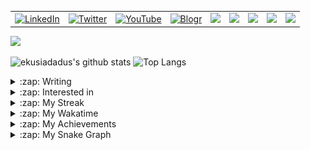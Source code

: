 <table>
  <tr>
    <td><a href="https://www.linkedin.com/in/ekusiadadus/"><img src="https://img.shields.io/badge/LinkedIn--_.svg?style=social&logo=linkedin" alt="LinkedIn"></a></td>
    <td><a href="https://twitter.com/ekusiadadus/"><img src="https://img.shields.io/badge/Twitter--_.svg?style=social&logo=twitter" alt="Twitter"></a></td>
    <td><a href="https://www.youtube.com/@ekusiadadus/"><img src="https://img.shields.io/badge/YouTube--_.svg?style=social&logo=youtube" alt="YouTube"></a></td>
    <td><a href="https://ekusiadadus.com/"><img src="https://img.shields.io/badge/blog--_.svg?style=social&logo=blogger" alt="Blogr"></a></td>
    <td><a href="#"><img src="https://img.shields.io/badge/C%2B%2B-lover-pink?logo=C%2B%2B"></a></td>
    <td><a href="#"><img src="https://img.shields.io/badge/Flutter-joker-blue?logo=Flutter"></a></td>
    <td><a href="#"><img src="https://img.shields.io/badge/Go-night-skyblue?logo=go"></a></td>
    <td><a href="#"><img src="https://img.shields.io/badge/Rust-shark-yellow?logo=Rust"></a></td>
    <td><a href="#"><img src="https://img.shields.io/badge/Zig-baby-red?logo=zig"></a></td>
  </tr>
</table>


<img width=800 src="https://github-profile-trophy.vercel.app/?username=ekusiadadus&column=8&theme=gruvbox&no-frame=true"/>

![ekusiadadus's github stats](https://github-readme-stats.vercel.app/api?username=ekusiadadus&count_private=true&show_icons=true&line_height=40&theme=dracula)
![Top Langs](https://github-readme-stats.vercel.app/api/top-langs/?username=ekusiadadus&langs_count=5&hide=html,cmake&theme=dracula)


<details>
  <summary>:zap: Writing</summary>
<ul>  
    <li> Frontend with TypeScript, React </li>
    <li> Backend with Go, Rust, Flutter, Python </li>
    <li> Mobile App with Flutter </li>
    <li> Blockchain with Rust, C++ </li>
    <li> OS with Rust </li>
    <li> Languager with .NET </li>
    <li> Game AI with Python </li>
</ul>
</details>

<details>
  <summary>:zap: Interested in</summary>
<ul>  
    <li> Blockchain </li>
    <li> Metaverse </li>
    <li> Game Development (AI) </li>
 </ul>
</details>

<details>
  <summary>:zap: My Streak </summary>
  <div>
    <img align="center" src="https://github-readme-streak-stats.herokuapp.com/?user=ekusiadadus" />
  </div>
</details>
  
<details>
  <summary>:zap: My Wakatime</summary>

![ekusiadadus's wakatime stats](https://github-readme-stats.vercel.app/api/wakatime?username=ekusiadadus&theme=dracula)

</details>
<details>
  <summary>:zap: My Achievements</summary>
  <div>
      <img src="https://matsuri-tech.github.io/matsuri-achievements/imgs/achievement-list/ekusiadadus.svg" />
  </div>
</details>

<details>
  <summary>:zap: My Snake Graph</summary>
  <div>
      <img src="https://raw.githubusercontent.com/ekusiadadus/github-snake/output/github-contribution-grid-snake.svg?palette=github-dark" />
  </div>
</details>
